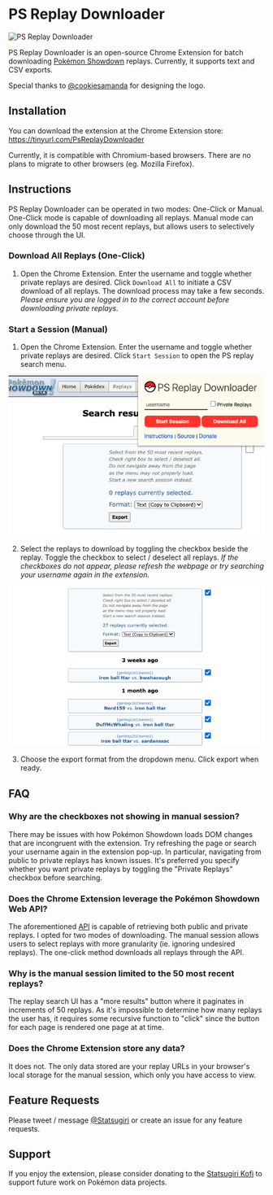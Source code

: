 # PS Replay Downloader

![PS Replay Downloader](./images/assets/ps_replay_downloader_128.png)

PS Replay Downloader is an open-source Chrome Extension for
batch downloading [Pokémon Showdown](https://pokemonshowdown.com/) replays. Currently, it supports text and CSV exports.

Special thanks to [@cookiesamanda](https://twitter.com/cookiesamanda) for designing the logo.

## Installation

You can download the extension at the Chrome Extension store: https://tinyurl.com/PsReplayDownloader

Currently, it is compatible with Chromium-based browsers. There are no plans to migrate to other browsers (eg. Mozilla Firefox).

## Instructions

PS Replay Downloader can be operated in two modes: One-Click or Manual. One-Click mode is capable of downloading all replays. Manual mode can only download the 50 most recent replays, but allows users to selectively choose through the UI.

### Download All Replays (One-Click)

1. Open the Chrome Extension. Enter the username and toggle whether private replays are desired. Click `Download All` to initiate a CSV download of all replays. The download process may take a few seconds. _Please ensure you are logged in to the correct account before downloading private replays._

### Start a Session (Manual)

1. Open the Chrome Extension. Enter the username and toggle whether private replays are desired. Click `Start Session` to open the PS replay search menu.

 <img src="./images/readme/readme_1.png">

2. Select the replays to download by toggling the checkbox beside the replay. Toggle the checkbox to select / deselect all replays. _If the checkboxes do not appear, please refresh the webpage or try searching your username again in the extension._

 <img src="./images/readme/readme_2.png">

3. Choose the export format from the dropdown menu. Click export when ready.

## FAQ

### Why are the checkboxes not showing in manual session?

There may be issues with how Pokémon Showdown loads DOM changes that are incongruent with the extension. Try refreshing the page or search your username again in the extension pop-up. In particular, navigating from public to private replays has known issues. It's preferred you specify whether you want private replays by toggling the "Private Replays" checkbox before searching.

### Does the Chrome Extension leverage the Pokémon Showdown Web API?

The aforementioned [API](https://github.com/smogon/pokemon-showdown-client/blob/master/WEB-API.md) is capable of retrieving both public and private replays. I opted for two modes of downloading. The manual session allows users to select replays with more granularity (ie. ignoring undesired replays). The one-click method downloads all replays through the API.

### Why is the manual session limited to the 50 most recent replays?

The replay search UI has a "more results" button where it paginates in increments of 50 replays. As it's impossible to determine how many replays the user has, it requires some recursive function to "click" since the button for each page is rendered one page at at time.

### Does the Chrome Extension store any data?

It does not. The only data stored are your replay URLs in your browser's local storage for the manual session, which only you have access to view.

## Feature Requests

Please tweet / message [@Statsugiri](https://twitter.com/Statsugiri) or create an issue for any feature requests.

## Support

If you enjoy the extension, please consider donating to the [Statsugiri Kofi](https://ko-fi.com/statsugiri) to support future work on Pokémon data projects.
